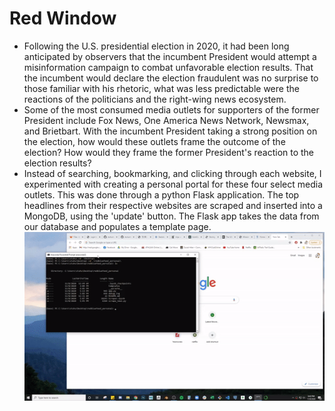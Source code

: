 # Red Window
* Following the U.S. presidential election in 2020, it had been long anticipated by observers that the incumbent President would attempt a misinformation campaign to combat unfavorable election results.  That the incumbent would declare the election fraudulent was no surprise to those familiar with his rhetoric, what was less predictable were the reactions of the politicians and the right-wing news ecosystem.
* Some of the most consumed media outlets for supporters of the former President include Fox News, One America News Network, Newsmax, and Brietbart.  With the incumbent President taking a strong position on the election, how would these outlets frame the outcome of the election?  How would they frame the former President's reaction to the election results?
* Instead of searching, bookmarking, and clicking through each website, I experimented with creating a personal portal for these four select media outlets.  This was done through a python Flask application.  The top headlines from their respective websites are scraped and inserted into a MongoDB, using the 'update' button.  The Flask app takes the data from our database and populates a template page.
![redwDemo](images/test_redwindow.gif)